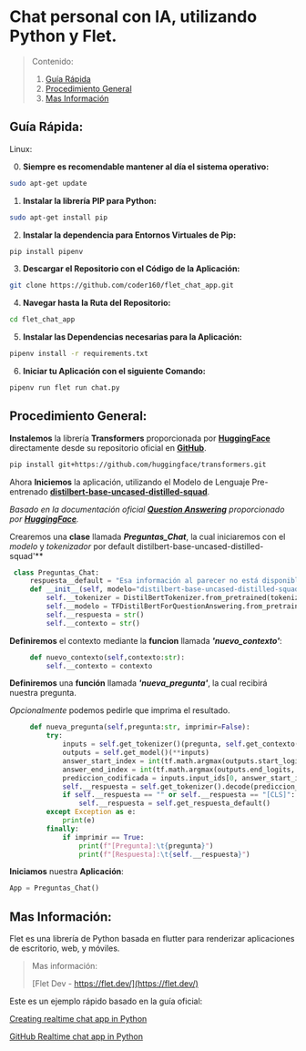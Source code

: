 # Chat personal con IA, utilizando Python y Flet.


>Contenido:
>
>1.  [Guía Rápida](#guia-rapida)
>2.  [Procedimiento General](#procedimiento-general)
>3.  [Mas Información](#mas-informacion)
>


## <a name="guia-rapida"></a>Guía Rápida:

Linux:

0.  **Siempre es recomendable mantener al día el sistema operativo:**
``` bash
sudo apt-get update
```

1.  **Instalar la librería PIP para Python:**
``` bash
sudo apt-get install pip
```

2.  **Instalar la dependencia para Entornos Virtuales de Pip:**
``` bash
pip install pipenv
```

3.  **Descargar el Repositorio con el Código de la Aplicación:**
``` bash
git clone https://github.com/coder160/flet_chat_app.git
```

4.  **Navegar hasta la Ruta del Repositorio:**
``` bash
cd flet_chat_app
```

5.  **Instalar las Dependencias necesarias para la Aplicación:**
``` bash
pipenv install -r requirements.txt
```

6.  **Iniciar tu Aplicación con el siguiente Comando:**
``` bash
pipenv run flet run chat.py
```

## <a name="procedimiento-general"></a>**Procedimiento General:**

**Instalemos** la librería **Transformers** proporcionada por **[HuggingFace](https://huggingface.co)** directamente desde su repositorio oficial en **[GitHub](https://github.com/huggingface/transformers.git)**.

``` bash
pip install git+https://github.com/huggingface/transformers.git
```


Ahora **Iniciemos** la aplicación, utilizando el Modelo de Lenguaje Pre-entrenado **[distilbert-base-uncased-distilled-squad](https://huggingface.co/distilbert-base-uncased-distilled-squad)**.


*Basado en la documentación oficial **[Question Answering](https://huggingface.co/docs/transformers/tasks/question_answering)** proporcionado por **[HuggingFace](https://HuggingFace.co/)**.*


Crearemos una **clase** llamada ***Preguntas_Chat***, la cual iniciaremos con el *modelo* y *tokenizador* por default distilbert-base-uncased-distilled-squad'**

``` python
 class Preguntas_Chat:
     respuesta__default = "Esa información al parecer no está disponible dentro del contexto dado. ¿Requiere entrenar un modelo personalizado?"
     def __init__(self, modelo="distilbert-base-uncased-distilled-squad", tokenizer="distilbert-base-uncased-distilled-squad"):
         self.__tokenizer = DistilBertTokenizer.from_pretrained(tokenizer)        
         self.__modelo = TFDistilBertForQuestionAnswering.from_pretrained(modelo)
         self.__respuesta = str()
         self.__contexto = str()
```

**Definiremos** el contexto mediante la **funcion** llamada ***'nuevo_contexto'***:
``` python
     def nuevo_contexto(self,contexto:str):
         self.__contexto = contexto
```

**Definiremos** una **función** llamada ***'nueva_pregunta'***, la cual recibirá nuestra pregunta.
 
*Opcionalmente* podemos pedirle que imprima el resultado.
``` python 
     def nueva_pregunta(self,pregunta:str, imprimir=False):
         try:
             inputs = self.get_tokenizer()(pregunta, self.get_contexto(), return_tensors="tf")
             outputs = self.get_model()(**inputs)
             answer_start_index = int(tf.math.argmax(outputs.start_logits, axis=-1)[0])
             answer_end_index = int(tf.math.argmax(outputs.end_logits, axis=-1)[0])
             prediccion_codificada = inputs.input_ids[0, answer_start_index : answer_end_index + 1]
             self.__respuesta = self.get_tokenizer().decode(prediccion_codificada)
             if self.__respuesta == "" or self.__respuesta == "[CLS]":
                 self.__respuesta = self.get_respuesta_default()
         except Exception as e:
             print(e)
         finally:
             if imprimir == True:
                 print(f"[Pregunta]:\t{pregunta}")
                 print(f"[Respuesta]:\t{self.__respuesta}")
```

**Iniciamos** nuestra **Aplicación**:
```python 
App = Preguntas_Chat()
```



## <a name="mas-informacion"></a>**Mas Información:**


Flet es una librería de Python basada en flutter para renderizar aplicaciones de escritorio, web, y móviles. 

>Mas información:
>
>[Flet Dev - https://flet.dev/](https://flet.dev/)



Este es un ejemplo rápido basado en la guía oficial:


[Creating realtime chat app in Python](https://flet.dev/docs/tutorials/python-realtime-chat)

[GitHub Realtime chat app in Python](https://github.com/flet-dev/examples/blob/main/python/tutorials/chat/chat.py)


